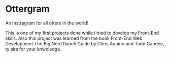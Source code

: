 # Ottergram
An Instragram for all otters in the world!

This is one of my first projects done while i tried to develop my Front-End skills. Also this project was learned from the book 
Front-End Web Development The Big Nerd Ranch Guide by Chris Aquino and Todd Gandee, ty sirs for your knwoledge.
